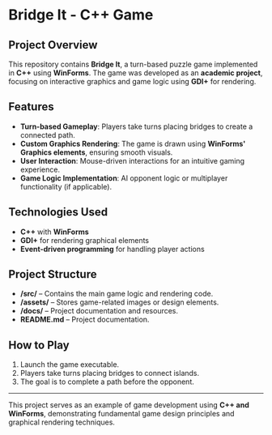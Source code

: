 # Bridge It - C++ Game

## Project Overview
This repository contains **Bridge It**, a turn-based puzzle game implemented in **C++** using **WinForms**. The game was developed as an **academic project**, focusing on interactive graphics and game logic using **GDI+** for rendering.

## Features
- **Turn-based Gameplay**: Players take turns placing bridges to create a connected path.
- **Custom Graphics Rendering**: The game is drawn using **WinForms' Graphics elements**, ensuring smooth visuals.
- **User Interaction**: Mouse-driven interactions for an intuitive gaming experience.
- **Game Logic Implementation**: AI opponent logic or multiplayer functionality (if applicable).

## Technologies Used
- **C++** with **WinForms**
- **GDI+** for rendering graphical elements
- **Event-driven programming** for handling player actions

## Project Structure
- **/src/** – Contains the main game logic and rendering code.
- **/assets/** – Stores game-related images or design elements.
- **/docs/** – Project documentation and resources.
- **README.md** – Project documentation.

## How to Play
1. Launch the game executable.
2. Players take turns placing bridges to connect islands.
3. The goal is to complete a path before the opponent.

---
This project serves as an example of game development using **C++ and WinForms**, demonstrating fundamental game design principles and graphical rendering techniques.
